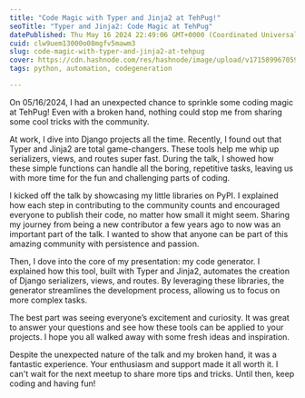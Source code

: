 ```yaml
---
title: "Code Magic with Typer and Jinja2 at TehPug!"
seoTitle: "Typer and Jinja2: Code Magic at TehPug"
datePublished: Thu May 16 2024 22:49:06 GMT+0000 (Coordinated Universal Time)
cuid: clw9uem13000o08mgfv5mawm3
slug: code-magic-with-typer-and-jinja2-at-tehpug
cover: https://cdn.hashnode.com/res/hashnode/image/upload/v1715899670594/253d2865-902a-47af-800f-a8e5b4853779.jpeg
tags: python, automation, codegeneration

---
```


On 05/16/2024, I had an unexpected chance to sprinkle some coding magic at TehPug! Even with a broken hand, nothing could stop me from sharing some cool tricks with the community.

At work, I dive into Django projects all the time. Recently, I found out that Typer and Jinja2 are total game-changers. These tools help me whip up serializers, views, and routes super fast. During the talk, I showed how these simple functions can handle all the boring, repetitive tasks, leaving us with more time for the fun and challenging parts of coding.

I kicked off the talk by showcasing my little libraries on PyPI. I explained how each step in contributing to the community counts and encouraged everyone to publish their code, no matter how small it might seem. Sharing my journey from being a new contributor a few years ago to now was an important part of the talk. I wanted to show that anyone can be part of this amazing community with persistence and passion.

Then, I dove into the core of my presentation: my code generator. I explained how this tool, built with Typer and Jinja2, automates the creation of Django serializers, views, and routes. By leveraging these libraries, the generator streamlines the development process, allowing us to focus on more complex tasks.

The best part was seeing everyone’s excitement and curiosity. It was great to answer your questions and see how these tools can be applied to your projects. I hope you all walked away with some fresh ideas and inspiration.

Despite the unexpected nature of the talk and my broken hand, it was a fantastic experience. Your enthusiasm and support made it all worth it. I can't wait for the next meetup to share more tips and tricks. Until then, keep coding and having fun!